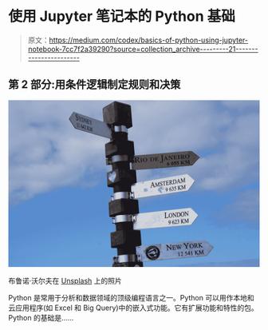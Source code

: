 # 使用 Jupyter 笔记本的 Python 基础

> 原文：<https://medium.com/codex/basics-of-python-using-jupyter-notebook-7cc7f2a39290?source=collection_archive---------21----------------------->

## 第 2 部分:用条件逻辑制定规则和决策

![](img/b5c47d536f09141af4debe5e1f16e909.png)

布鲁诺·沃尔夫在 [Unsplash](https://unsplash.com?utm_source=medium&utm_medium=referral) 上的照片

Python 是常用于分析和数据领域的顶级编程语言之一。Python 可以用作本地和云应用程序(如 Excel 和 Big Query)中的嵌入式功能。它有扩展功能和特性的包。Python 的基础是……